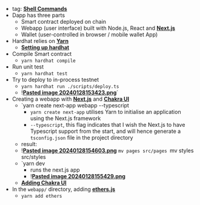 - tag: **[Shell Commands](../notes/Shell_Commands)**
- Dapp has three parts
	- Smart contract deployed on chain
	- Webapp (user interface) built with Node.js, React and **[Next.js](../notes/Next.js)**
	- Wallet (user-controlled in browser / mobile wallet App)
- Hardhat relies on **[Yarn](../notes/Yarn)**
	- **[Setting up hardhat](../notes/Setting_up_hardhat)** 
- Compile Smart contract
	- `yarn hardhat compile`
- Run unit test
	- `yarn hardhat test`
- Try to deploy to in-process testnet 
	- `yarn hardhat run ./scripts/deploy.ts`
	- !**[Pasted image 20240128153423.png](../notes/Pasted_image_20240128153423.png)**`
- Creating a webapp with **[Next.js](../notes/Next.js)** and **[Chakra UI](../notes/Chakra_UI)**
	- `yarn create next-app webapp --typescript
		- `yarn create next-app` utilises Yarn to initialise an application using the Next.js framework 
		- `--typescript`, this flag indicates that I wish the Next.js to have Typescript support from the start, and will hence generate a `tsconfig.json` file in the project directory
	- result: 
	- !**[Pasted image 20240128154603.png](../notes/Pasted_image_20240128154603.png)**
		`mv pages src/pages
		`mv styles src/styles
	- `yarn dev
		- runs the next.js app 
		- !**[Pasted image 20240128155429.png](../notes/Pasted_image_20240128155429.png)**
	- **[Adding Chakra UI](../notes/Adding_Chakra_UI)**
- In the `webapp/` directory, adding **[ethers.js](../notes/ethers.js)**
	- `yarn add ethers`